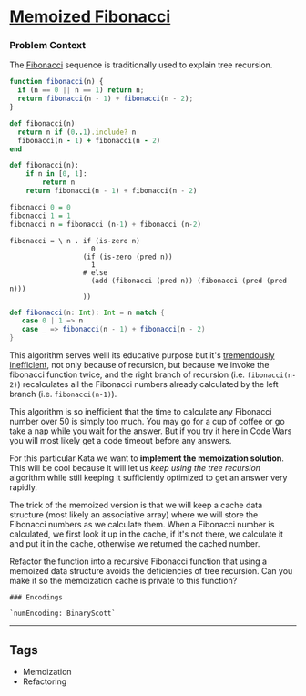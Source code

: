 # [Memoized Fibonacci](https://www.codewars.com/kata/529adbf7533b761c560004e5)

### Problem Context

The [Fibonacci](http://en.wikipedia.org/wiki/Fibonacci_number) sequence is traditionally used to explain tree recursion.

```javascript
function fibonacci(n) {
  if (n == 0 || n == 1) return n;
  return fibonacci(n - 1) + fibonacci(n - 2);
}
```

```ruby
def fibonacci(n)
  return n if (0..1).include? n
  fibonacci(n - 1) + fibonacci(n - 2)
end
```

```python
def fibonacci(n):
    if n in [0, 1]:
        return n
    return fibonacci(n - 1) + fibonacci(n - 2)
```

```haskell
fibonacci 0 = 0
fibonacci 1 = 1
fibonacci n = fibonacci (n-1) + fibonacci (n-2)
```

```lambdacalc
fibonacci = \ n . if (is-zero n)
                    0
                  (if (is-zero (pred n))
                    1
                  # else
                    (add (fibonacci (pred n)) (fibonacci (pred (pred n)))
                  ))
```

```scala
def fibonacci(n: Int): Int = n match {
   case 0 | 1 => n
   case _ => fibonacci(n - 1) + fibonacci(n - 2)
}
```

This algorithm serves welll its educative purpose but it's [tremendously inefficient](https://mitpress.mit.edu/sites/default/files/sicp/full-text/book/book-Z-H-11.html#%_sec_1.2.2), not only because of recursion, but because we invoke the fibonacci function twice, and the right branch of recursion (i.e. `fibonacci(n-2)`) recalculates all the Fibonacci numbers already calculated by the left branch (i.e. `fibonacci(n-1)`).

This algorithm is so inefficient that the time to calculate any Fibonacci number over 50 is simply too much. You may go for a cup of coffee or go take a nap while you wait for the answer. But if you try it here in Code Wars you will most likely get a code timeout before any answers.

For this particular Kata we want to **implement the memoization solution**. This will be cool because it will let us _keep using the tree recursion_ algorithm while still keeping it sufficiently optimized to get an answer very rapidly.

The trick of the memoized version is that we will keep a cache data structure (most likely an associative array) where we will store the Fibonacci numbers as we calculate them. When a Fibonacci number is calculated, we first look it up in the cache, if it's not there, we calculate it and put it in the cache, otherwise we returned the cached number.

Refactor the function into a recursive Fibonacci function that using a memoized data structure avoids the deficiencies of tree recursion. Can you make it so the memoization cache is private to this function?

```if:lambdacalc
### Encodings

`numEncoding: BinaryScott`
```

---

## Tags

- Memoization
- Refactoring

